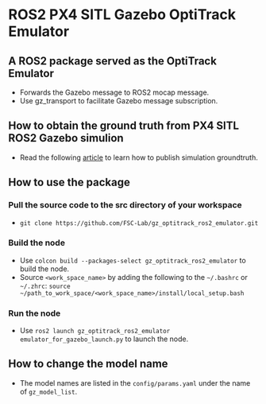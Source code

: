 # ROS2 PX4 SITL Gazebo OptiTrack Emulator
## A ROS2 package served as the OptiTrack Emulator
- Forwards the Gazebo message to ROS2 mocap message.
- Use gz_transport to facilitate Gazebo message subscription.

## How to obtain the ground truth from PX4 SITL ROS2 Gazebo simulion
- Read the following [article](docs/px4_sitl_groundtruth.md) to learn how to publish simulation groundtruth.

## How to use the package
### Pull the source code to the src directory of your workspace
- ``git clone https://github.com/FSC-Lab/gz_optitrack_ros2_emulator.git``
### Build the node
- Use ``colcon build --packages-select gz_optitrack_ros2_emulator`` to build the node.
- Source ``<work_space_name>`` by adding the following to the ``~/.bashrc`` or ``~/.zhrc``: 
``source ~/path_to_work_space/<work_space_name>/install/local_setup.bash``

### Run the node
- Use ``ros2 launch gz_optitrack_ros2_emulator emulator_for_gazebo_launch.py`` to launch the node.

## How to change the model name
- The model names are listed in the ``config/params.yaml`` under the name of ``gz_model_list``.